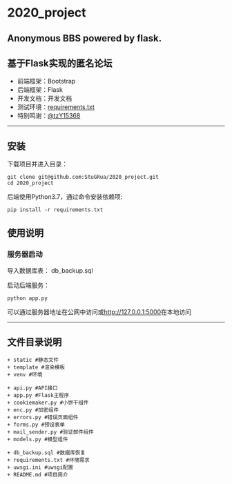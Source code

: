 # 2020_project
## Anonymous BBS powered by flask.  
## 基于Flask实现的匿名论坛
- 前端框架：Bootstrap  
- 后端框架：Flask  
- 开发文档：<a herf="https://raw.githubusercontent.com/StuGRua/2020_project/main/24-%E8%B5%B5%E4%B9%A6%E5%BD%AC-%E5%BC%80%E6%BA%90%E8%BD%AF%E4%BB%B6%E5%9F%BA%E7%A1%80%E5%A4%A7%E4%BD%9C%E4%B8%9A.pdf">开发文档</a>
- 测试环境：<a href="/requirements.txt">requirements.txt</a>
- 特别鸣谢：<a href="https://github.com/tzY15368">@tzY15368</a>
----
## 安装

下载项目并进入目录：

```shell
git clone git@github.com:StuGRua/2020_project.git
cd 2020_project
```

后端使用Python3.7，通过命令安装依赖项:

```shell
pip install -r requirements.txt
```

## 使用说明

### 服务器启动
导入数据库表：
<a herf="/db_backup.sql">db_backup.sql</a>

启动后端服务：

```shell
python app.py
```
可以通过服务器地址在公网中访问或<http://127.0.0.1:5000>在本地访问

----
##  文件目录说明
```text
+ static #静态文件
+ template #渲染模板
+ venv #环境

+ api.py #API接口
+ app.py #Flask主程序
+ cookiemaker.py #小饼干组件
+ enc.py #加密组件
+ errors.py #错误页面组件
+ forms.py #预设表单
+ mail_sender.py #验证邮件组件
+ models.py #模型组件

+ db_backup.sql #数据库恢复
+ requirements.txt #环境需求
+ uwsgi.ini #uwsgi配置
+ README.md #项目简介
```




